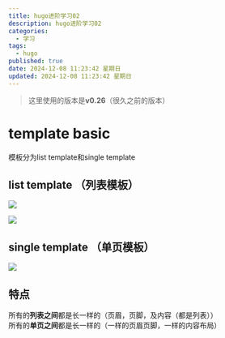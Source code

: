 ```yaml
---
title: hugo进阶学习02
description: hugo进阶学习02
categories:
  - 学习
tags:
  - hugo
published: true
date: 2024-12-08 11:23:42 星期日
updated: 2024-12-08 11:23:42 星期日
---
```

>这里使用的版本是**v0.26**（很久之前的版本）

# template basic
模板分为list template和single template  
## list template （列表模板）  
![](attachments/img/ly-20241208115539651.png)  
  
  ![](attachments/img/ly-20241208115627708.png)
## single template （单页模板）
![](attachments/img/ly-20241208115455162.png)  
## 特点
所有的**列表之间**都是长一样的（页眉，页脚，及内容（都是列表））  
所有的**单页之间**都是长一样的（一样的页眉页脚，一样的内容布局）  
